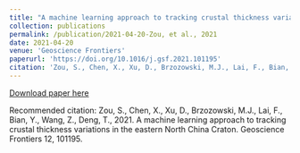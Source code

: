 ```yaml
---
title: "A machine learning approach to tracking crustal thickness variations in the eastern North China Craton"
collection: publications
permalink: /publication/2021-04-20-Zou, et al., 2021
date: 2021-04-20
venue: 'Geoscience Frontiers'
paperurl: 'https://doi.org/10.1016/j.gsf.2021.101195'
citation: 'Zou, S., Chen, X., Xu, D., Brzozowski, M.J., Lai, F., Bian, Y., Wang, Z., Deng, T., 2021. A machine learning approach to tracking crustal thickness variations in the eastern North China Craton. Geoscience Frontiers 12, 101195.'
---
```

[Download paper here](https://doi.org/10.1016/j.gsf.2021.101195)

Recommended citation: Zou, S., Chen, X., Xu, D., Brzozowski, M.J., Lai, F., Bian, Y., Wang, Z., Deng, T., 2021. A machine learning approach to tracking crustal thickness variations in the eastern North China Craton. Geoscience Frontiers 12, 101195.